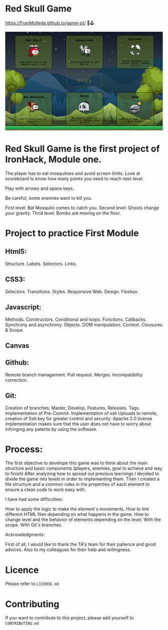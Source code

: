 # Red Skull Game

https://FranMolleda.github.io/game-pt/ 👹🕹

![Init Img](img/readmeInit.png?raw=true)

# Red Skull Game is the first project of IronHack, Module one. 


The player has to eat mosquitoes and avoid screen limits. Look at scoreboard to know  how many points you need to reach next level.

Play with arrows and space keys.

Be careful, some enemies want to kill you. 

First level: Bat Mosquito comes to catch you.
Second level: Ghosts change your gravity.
Thrid level: Bombs are moving on the floor.


# Project to practice First Module



## Html5:

Structure.
Labels.
Selectors.
Links.

## CSS3:

Selectors.
Transitions.
Styles.
Responsive Web.
Design.
Flexbox.

## Javascript:

Methods.
Constructors.
Conditional and loops.
Functions.
Callbacks.
Synchrony and asynchrony.
Objects.
DOM manipulation.
Context.
Clousures & Scope.

## Canvas


## Github:

Remote branch management.
Pull request.
Merges.
Incompatibility correction.

## Git: 

Creation of branches; Master, Develop, Features, Releases. 
Tags. 
Implementation of Pre-Commit. 
Implementation of ssh Uploads to remote, creation of Ssh key for greater control and security. 
Apache 2.0 license implementation makes sure that the user does not have to worry about infringing any patents by using the software.

# Process:

The first objective to develope this game was to think about the main structure and basic components (players, enemies, goal to achieve and way to finish)
After analyzing how to spread out previous learnings I decided to divide the game into levels in order to implementing them. 
Then I created a file structure and a common rules in the properties of each element to ensure a clean code to work easy with. 

I have had some difficulties:

How to apply the logic to make the element´s movements.
How to link different HTML files depending on what happens in the game.
How to change level and the behavior of elements depending on the level.
With the scope.
With Git`s branches.

Acknowledgments: 

First of all, I would like to thank the TA's team for their patience and good advices. Also to my colleagues for their help and willingness.



# Licence

Please refer to `LICENSE.md`

# Contributing

If you want to contribute to this project, please add yourself to `CONTRIBUTING.md`
